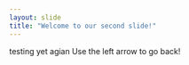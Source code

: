 ```yaml
---
layout: slide
title: "Welcome to our second slide!"
---
```

testing yet agian 
Use the left arrow to go back!
